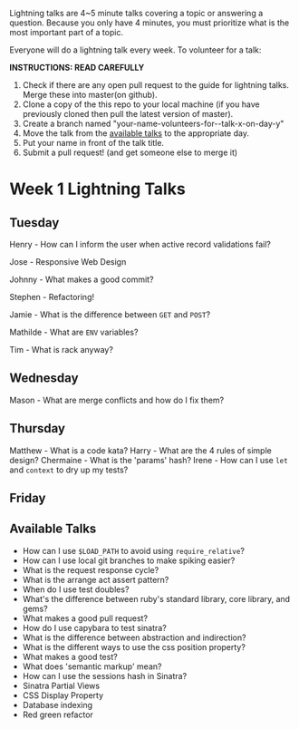 Lightning talks are 4~5 minute talks covering a topic or answering a question.
Because you only have 4 minutes, you must prioritize what is the most important
part of a topic.

Everyone will do a lightning talk every week. To volunteer for a talk:

**INSTRUCTIONS: READ CAREFULLY**

1. Check if there are any open pull request to the guide for lightning talks.
Merge these into master(on github).
2. Clone a copy of the this repo to your local machine (if you have previously
cloned then pull the latest version of master).
3. Create a branch named "your-name-volunteers-for--talk-x-on-day-y"
4. Move the talk from the [available talks](#available-talks) to the appropriate
   day.
5. Put your name in front of the talk title.
6. Submit a pull request!  (and get someone else to merge it)


# Week 1 Lightning Talks

## Tuesday
 Henry - How can I inform the user when active record validations fail?

 Jose - Responsive Web Design

 Johnny - What makes a good commit?

 Stephen - Refactoring!

 Jamie - What is the difference between `GET` and `POST`?

 Mathilde - What are `ENV` variables?

 Tim - What is rack anyway?

## Wednesday

Mason - What are merge conflicts and how do I fix them?

## Thursday
  Matthew - What is a code kata?
  Harry - What are the 4 rules of simple design?
  Chermaine - What is the 'params' hash?
  Irene - How can I use `let` and `context` to dry up my tests?

## Friday

## Available Talks

* How can I use `$LOAD_PATH` to avoid using `require_relative`?
* How can I use local git branches to make spiking easier?
* What is the request response cycle?
* What is the arrange act assert pattern?
* When do I use test doubles?
* What's the difference between ruby's standard library, core library, and gems?
* What makes a good pull request?
* How do I use capybara to test sinatra?
* What is the difference between abstraction and indirection?
* What is the different ways to use the css position property?
* What makes a good test?
* What does 'semantic markup' mean?
* How can I use the sessions hash in Sinatra?
* Sinatra Partial Views
* CSS Display Property
* Database indexing
* Red green refactor
